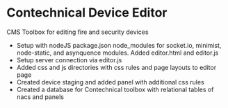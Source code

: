 # Contechnical Device Editor

CMS Toolbox for editing fire and security devices

* Setup with nodeJS package.json node_modules for socket.io, minimist,
  node-static, and asynquence modules. Added editor.html and editor.js
* Setup server connection via editor.js
* Added css and js directories with css rules and page layouts to editor page
* Created device staging and added panel with additional css rules
* Created a database for Contechnical toolbox with relational tables of nacs and panels

